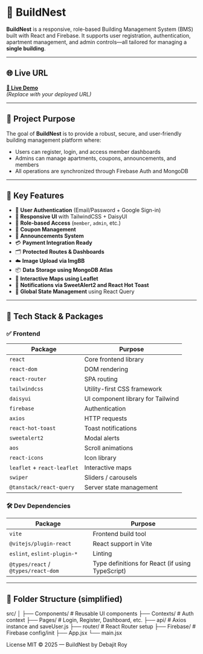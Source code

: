 # 🏢 BuildNest

**BuildNest** is a responsive, role-based Building Management System (BMS) built with React and Firebase. It supports user registration, authentication, apartment management, and admin controls—all tailored for managing a **single building**.

---

## 🌐 Live URL

**[🔗 Live Demo](https://your-live-site-url.com)**  
_(Replace with your deployed URL)_

---

## 🎯 Project Purpose

The goal of **BuildNest** is to provide a robust, secure, and user-friendly building management platform where:
- Users can register, login, and access member dashboards
- Admins can manage apartments, coupons, announcements, and members
- All operations are synchronized through Firebase Auth and MongoDB

---

## 🚀 Key Features

- 🔐 **User Authentication** (Email/Password + Google Sign-in)
- 🎨 **Responsive UI** with TailwindCSS + DaisyUI
- 🧠 **Role-based Access** (`member`, `admin`, etc.)
- 🧾 **Coupon Management**
- 📢 **Announcements System**
- 💳 **Payment Integration Ready**
- 🗂️ **Protected Routes & Dashboards**
- ☁️ **Image Upload via ImgBB**
- 📦 **Data Storage using MongoDB Atlas**
- 📍 **Interactive Maps using Leaflet**
- 💬 **Notifications via SweetAlert2 and React Hot Toast**
- 📡 **Global State Management** using React Query

---

## 🧰 Tech Stack & Packages

### ✅ Frontend
| Package | Purpose |
|--------|---------|
| `react` | Core frontend library |
| `react-dom` | DOM rendering |
| `react-router` | SPA routing |
| `tailwindcss` | Utility-first CSS framework |
| `daisyui` | UI component library for Tailwind |
| `firebase` | Authentication |
| `axios` | HTTP requests |
| `react-hot-toast` | Toast notifications |
| `sweetalert2` | Modal alerts |
| `aos` | Scroll animations |
| `react-icons` | Icon library |
| `leaflet` + `react-leaflet` | Interactive maps |
| `swiper` | Sliders / carousels |
| `@tanstack/react-query` | Server state management |

### 🛠️ Dev Dependencies
| Package | Purpose |
|--------|---------|
| `vite` | Frontend build tool |
| `@vitejs/plugin-react` | React support in Vite |
| `eslint`, `eslint-plugin-*` | Linting |
| `@types/react` / `@types/react-dom` | Type definitions for React (if using TypeScript) |

---

## 📁 Folder Structure (simplified)

src/
│
├── Components/ # Reusable UI components
├── Contexts/ # Auth context
├── Pages/ # Login, Register, Dashboard, etc.
├── api/ # Axios instance and saveUser.js
├── router/ # React Router setup
├── Firebase/ # Firebase config/init
├── App.jsx
└── main.jsx

License
MIT © 2025 — BuildNest by Debajit Roy